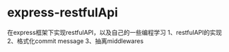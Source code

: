 # express-restfulApi
在express框架下实现restfulAPI，以及自己的一些编程学习
1、restfulAPI的实现
2、格式化commit message
3、抽离middlewares